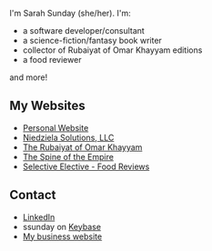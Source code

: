
I'm Sarah Sunday (she/her). I'm:

- a software developer/consultant
- a science-fiction/fantasy book writer
- collector of Rubaiyat of Omar Khayyam editions
- a food reviewer

and more!

## My Websites

- [Personal Website](https://sasunday.com)
- [Niedziela Solutions, LLC](https://www.niedzielasolutions.com)
- [The Rubaiyat of Omar Khayyam](https://www.therubaiyatofomarkhayyam.com)
- [The Spine of the Empire](https://www.thespineoftheempire.com)
- [Selective Elective - Food Reviews](https://www.selectiveelective.com)

## Contact

- [LinkedIn](https://www.linkedin.com/in/sarah-sunday-niedziela/)
- ssunday on [Keybase](https://keybase.io)
- [My business website](https://www.niedzielasolutions.com/contact/)
